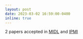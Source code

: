```yaml
---
layout: post
date: 2023-03-02 16:59:00-0400
inline: true
---
```


2 papers accepted in [MIDL](https://2023.midl.io/) and [IPMI](https://www.ipmi2023.org/en/)